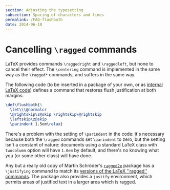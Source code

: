 ```yaml
---
section: Adjusting the typesetting
subsection: Spacing of characters and lines
permalink: /FAQ-flushboth
date: 2014-06-10
---
```


# Cancelling `\ragged` commands

LaTeX provides commands `\raggedright` and `\raggedleft`, but
none to cancel their effect.  The `\centering` command is
implemented in the same way as the `\ragged*` commands, and suffers
in the same way.

The following code (to be inserted in a package of your own, or as
[internal LaTeX code](/FAQ-atsigns)) defines a command that
restores flush justification at both margins:
<!-- {% raw %} -->
```latex
\def\flushboth{%
  \let\\\@normalcr
  \@rightskip\z@skip \rightskip\@rightskip
  \leftskip\z@skip
  \parindent 1.5em\relax}
```
<!-- {% endraw %} -->
There's a problem with the setting of `\parindent` in the code: it's
necessary because both the `\ragged` commands set `\parindent` to
zero, but the setting isn't a constant of nature: documents using a
standard LaTeX class with `twocolumn` option will have
`1.0em` by default, and there's no knowing what you (or some
other class) will have done.

Any but a really old copy of Martin Schr&ouml;der's [`ragged2e`](https://ctan.org/pkg/ragged2e)
package has a `\justifying` command to match its 
[versions of the LaTeX ''ragged'' commands](/FAQ-ragright).  The
package also provides a `justify` environment, which
permits areas of justified text in a larger area which is ragged.

